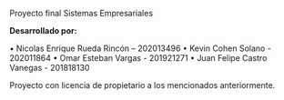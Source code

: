 Proyecto final Sistemas Empresariales

**Desarrollado por:**

• Nicolas Enrique Rueda Rincón – 202013496
• Kevin Cohen Solano - 202011864
• Omar Esteban Vargas - 201921271
• Juan Felipe Castro Vanegas - 201818130

Proyecto con licencia de propietario a los mencionados anteriormente.
